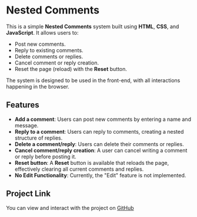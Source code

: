 # Nested Comments

This is a simple **Nested Comments** system built using **HTML**, **CSS**, and **JavaScript**. It allows users to:

- Post new comments.
- Reply to existing comments.
- Delete comments or replies.
- Cancel comment or reply creation.
- Reset the page (reload) with the **Reset** button.

The system is designed to be used in the front-end, with all interactions happening in the browser.

## Features

- **Add a comment**: Users can post new comments by entering a name and message.
- **Reply to a comment**: Users can reply to comments, creating a nested structure of replies.
- **Delete a comment/reply**: Users can delete their comments or replies.
- **Cancel comment/reply creation**: A user can cancel writing a comment or reply before posting it.
- **Reset button**: A **Reset** button is available that reloads the page, effectively clearing all current comments and replies.
- **No Edit Functionality**: Currently, the "Edit" feature is not implemented.


## Project Link

You can view and interact with the project on [GitHub](https://rushikeshd1.github.io/Nested-comments/)